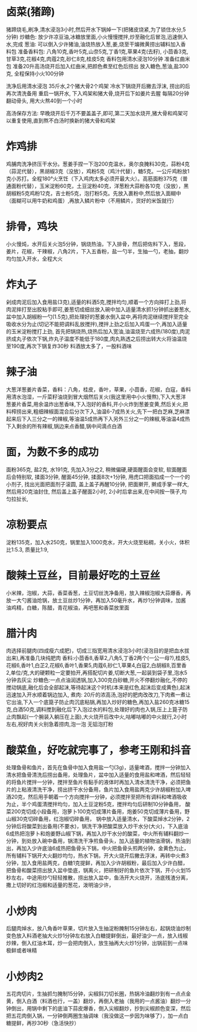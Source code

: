 # 卤菜(猪蹄)
猪蹄烧毛,刷净,清水浸泡3小时,然后开水下锅焯一下(把猪皮烧紧,为了锁住水分,5分钟)
炒糖色: 放少许凉豆油,冰糖放里面,小火慢慢搅拌,炒至融化后冒泡,迅速倒入水,完成
葱油: 可以倒入少许猪油,油烧热放入葱,姜,烧至干煸微黄捞出辅料加入香料包
准备香料包: 八角10克,香叶5克,山奈5克,丁香1克,草果4克(去籽), 小茴香3克, 甘草3克,花椒4克,肉蔻2克,砂仁8克,桂皮5克
香料包用清水浸泡10分钟
准备红曲米包
准备20升高汤烧开后加入红曲米,把颜色煮至红色后捞出
放入糖色,葱油,盐300克,
全程保持小火100分钟

洗净后用清水浸泡
35斤水,2个猪大骨2个鸡架
冷水下锅烧开后撇去浮沫, 捞出的后再次清洗备用
重启一锅开水, 下入鸡架和猪大骨,烧开后下如姜片去腥
每隔20分钟翻动骨头, 用大火熬40到一个小时

高汤保存方法: 早晚烧开后千万不要盖盖子,即可,第二天加水烧开,猪大骨和鸡架可以重复使用,直到熬不白汤时换新的猪大骨和鸡架



# 炸鸡排
鸡脯肉洗净挤压干水分。葱姜手捏一下泡200克温水，奥尔良腌料30克，蒜粉4克（蒜泥代替），黑胡椒3克（没放），鸡粉5克（鸡汁代替），糖5克。一公斤鸡粉放1克小苏打。全程180°火烹饪（下入鸡肉太多必须开最大火）。高筋面粉375克（普通面粉代替），玉米淀粉60克，土豆淀粉40克，洋葱粉大蒜粉各10克（没放），黑胡椒粉5克鸡粉12克，吉士粉5克，泡打粉5克。先放入裹粉中,然后放入面糊中（面糊可以用牛奶和鸡蛋）,再放入鳞片粉中（不用鳞片，货好的米饭就行）


# 排骨，鸡块
小火慢炖，水开后关火泡5分钟，锅烧热油，下入排骨，然后把佐料下入，葱段，姜片，花椒，干辣椒，八角2片，下入五香粉，盐一勺半，生抽一勺，老抽，翻炒均匀加入开水，全程大火

# 炸丸子
剁成肉泥后加入食用盐(3克),适量的料酒5克,搅拌均匀,顺着一个方向摔打上劲,将肉泥摔打至出胶粘手即可,姜葱切成细丝放入碗中加入适量清水抓1分钟抓出姜葱水,盆中加入胡椒粉一勺(1.5克),把处理好的葱姜水倒入盆中,再将肉泥继续搅拌至完全吸收水分为止(切记不能把调料乱放搅拌),搅拌上劲之后加入鸡蛋一个,再加入适量的玉米淀粉搅打上劲,
首先把锅烧热,烧热后加入宽油,油温烧至六成热(180度),肉泥挤成丸子依次下锅,炸丸子温度不能低于180度,肉丸熟透之后捞出转大火将油温烧至190度,再次下锅复炸30秒
料酒放太多了，一股料酒味
# 辣子油

大葱洋葱姜片香菜，香料：八角，桂皮，香叶，草果，小茴香，花椒，白寇，香料用清水泡湿，一斤菜籽油烧到冒大烟然后关火(我这里用中小火慢熬),下入大葱洋葱姜片香菜,用余温炸出葱香味,下入泡好的香料,开小火炸到葱姜变黄,然后关火,把料榨捞出来,粗细辣椒面混合后分次下入,油温6-7成热关火,先下一把白芝麻,芝麻漂起来后下入三分之一的辣椒,等油温5成热再下入另外三分之一的辣椒,等油温4成热下入剩余的所有辣椒,锅边来点香醋,锅中间滴点白酒
# 面，为数不多的成功
面粉365克, 盐2克, 水191克, 先加入3分之2, 稍微偏硬,硬面醒面会变软, 软面醒面后会特别软, 揉面3分钟, 醒面45分钟, 揉面8次+1分钟, 用虎口把面掐成一个一个的小剂子, 找出光面把面剂子滚圆, 盖上盖子再醒10分钟, 把面擀开, 擀成手掌一样大,然后用20克油封住, 然后盖上盖子醒面2小时, 2小时后拿出来,在中间按一筷子,均匀拉扯长,


# 凉粉要点
淀粉135克，加入水250克，锅里加入1000克水，开大火烧至粘稠，关小火，体积比1:5.3, 质量比1:9,


# 酸辣土豆丝，目前最好吃的土豆丝
小米辣，泡椒，大蒜，香菜香葱，土豆切丝洗净备用，放入辣椒泡椒大蒜爆香，再放一大勺酱油炝锅，放土豆丝炒1分钟，再加入50毫升水，再炒1分钟调味，加酱油鸡精，白糖，陈醋，青花椒油，再吧葱和香菜放里面

# 腊汁肉
肉选择前腿肉(四成瘦六成肥)，切成三指宽用清水浸泡3小时(浸泡目的是把血水拔出来),再准备几块纯肥肉
香料:小茴香8,香草2,八角5,丁香2两个(一公一母?),桂皮5,花椒6,香叶1,白芷2,花椒6,香叶1,香果5,肉蔻6,砂仁1,草果4,白寇2,白胡椒8,百里香2,单位/克,大的硬颗粒一定要拍开,再搭配切片姜,切断大葱,一起装到袋子里,泡水5分钟去灰尘
炒糖色:一点点油润透锅,加入300克白砂糖,开火不停翻炒融化,不停的搅动锅底,融化后会全部起沫,等待起沫这个时机(本来是红色,起沫后变成黄色),起沫迅速加入开水顺着锅边加入,
煮肉: 20斤的浓高汤,泡好的肥肉改改刀,下肉煮一煮让它出油,下入一个底箟子防止肉沉底粘锅,再加入炒好的糖色,再加入盐260克冰糖15克,白酒50克,调料搅到融化后下入泡过水的料包,处理好的肉也入锅,压上上箟子防止肉飘起(一个腕装入躺压在上面),大火烧开后改中火,咕嘟咕嘟的中火就行,2小时左右,祝好肉关火别急着捞肉,泡一泡
无铝泡打粉
# 酸菜鱼，好吃就完事了，参考王刚和抖音
处理鱼骨和鱼片，首先在鱼骨中加入食用盐一勺(3g)，适量啤酒，搅拌一分钟加入清水把鱼骨清洗后捞出备用，处理鱼片，盆中加入适量的食用盐和啤酒，然后轻轻的将鱼片搅拌一分钟，搅拌至鱼片有黏手的液体时再加入清水清洗干净，必须把鱼片的上粘液清洗干净，捞出挤干水分备用，鱼片加入食用盐两克少许胡椒粉加入啤酒20克，然后用手朝着一个方向搅拌一分钟，必须搅拌至把所有调料和啤酒吸收为止，半个鸡蛋清搅拌均匀，加入土豆淀粉5克，搅拌均匀后研制10分钟备用，
酸菜200克切成小段备用，泡萝卜100克切成薄片备用，炮姜50克切成薄片备用，野山椒30克切碎备用，红泡椒切碎备用，
锅中放入适量清水，下酸菜焯水2分钟，2分钟后将酸菜到出备用(不要水)，锅洗干净把酸菜放入炒干水分(大火)，下入底油6成热把泡萝卜和炮姜野山椒下锅，再加入炒干水分的酸菜，中火所有辅料翻炒一分钟，到处放入碗中备用，锅清洗干净煎鱼骨头，加入适量的植物油滑锅，热油到出，再加入少许底油6成热把鱼骨头下锅，中火把鱼骨头煎两分钟，金黄色为止，所有辅料下锅开大火翻炒均匀，热水下锅，开大火烧开后撇去浮沫，再转中火煮3分钟，加入食用盐两克，白糖1克提鲜，再加入少许胡椒粉，最后加入少许白醋，把鱼骨和酸菜捞出放入盆中垫底，锅离火，把研制好的鱼片依次下锅，开小火划15秒左右，中途用炒勺轻轻推散，捞出放入盆中，鱼汤开大火烧开，汤底残渣分离，撒上切好的红泡椒和适量的葱花，泼明油少许，
# 小炒肉
后腿肉焯水，放八角香叶草果，切片放入生抽淀粉腌制15分钟左右，起锅烧油炒制变色放入料酒老抽大火炒1分钟左右放入白糖提鲜倒出，最好油少一点，放入线椒炒辣，倒入红油木耳，炒一会把肉倒入，放生抽再大火炒1分钟，出锅前到一点味极鲜或者味精

# 小炒肉2 
五花肉切片，生抽抓匀腌制15分钟，尖椒斜刀切长圈，热锅冷油翻炒到有一点点金黄，倒入白酒（料酒也行，一盖）翻炒，再倒入老抽（我用的一点酱油）翻炒一分钟倒出，用锅中剩下的底油下蒜皮爆香，倒入尖椒翻炒，抄到尖椒颜色变深，然后把五花肉倒入锅，一分钟倒两圈生抽调味（我没做这一步因为味够了），加一点白糖提鲜，再抄30秒（急活快抄）
